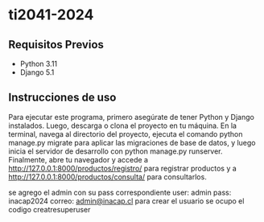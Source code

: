 # ti2041-2024

## Requisitos Previos

- Python 3.11
- Django 5.1

## Instrucciones de uso

Para ejecutar este programa, primero asegúrate de tener Python y Django instalados. Luego, descarga o clona el proyecto en tu máquina. En la terminal, navega al directorio del proyecto, ejecuta el comando python manage.py migrate para aplicar las migraciones de base de datos, y luego inicia el servidor de desarrollo con python manage.py runserver. Finalmente, abre tu navegador y accede a http://127.0.0.1:8000/productos/registro/ para registrar productos y a http://127.0.0.1:8000/productos/consulta/ para consultarlos.

se agrego el admin con su pass correspondiente user: admin pass: inacap2024 correo: admin@inacap.cl
para crear el usuario se ocupo el codigo creatresuperuser 